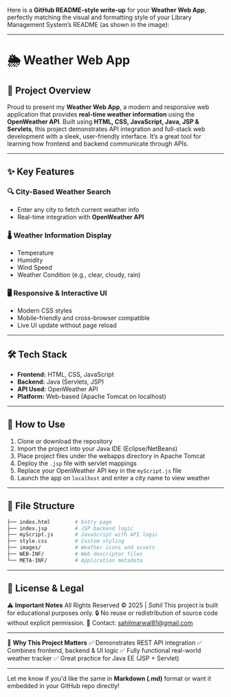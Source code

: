 Here is a **GitHub README-style write-up** for your **Weather Web App**, perfectly matching the visual and formatting style of your Library Management System’s README (as shown in the image):

---

# 🌦️ Weather Web App

## 🚀 Project Overview

Proud to present my **Weather Web App**, a modern and responsive web application that provides **real-time weather information** using the **OpenWeather API**. Built using **HTML, CSS, JavaScript, Java, JSP & Servlets**, this project demonstrates API integration and full-stack web development with a sleek, user-friendly interface. It’s a great tool for learning how frontend and backend communicate through APIs.

---

## ✨ Key Features

### 🔍 City-Based Weather Search

* Enter any city to fetch current weather info
* Real-time integration with **OpenWeather API**

### 🌡️ Weather Information Display

* Temperature
* Humidity
* Wind Speed
* Weather Condition (e.g., clear, cloudy, rain)

### 🖥️ Responsive & Interactive UI

* Modern CSS styles
* Mobile-friendly and cross-browser compatible
* Live UI update without page reload

---

## 🛠️ Tech Stack

* **Frontend:** HTML, CSS, JavaScript
* **Backend:** Java (Servlets, JSP)
* **API Used:** OpenWeather API
* **Platform:** Web-based (Apache Tomcat on localhost)

---

## 🧭 How to Use

1. Clone or download the repository
2. Import the project into your Java IDE (Eclipse/NetBeans)
3. Place project files under the webapps directory in Apache Tomcat
4. Deploy the `.jsp` file with servlet mappings
5. Replace your OpenWeather API key in the `myScript.js` file
6. Launch the app on `localhost` and enter a city name to view weather

---

## 📁 File Structure

```bash
├── index.html        # Entry page
├── index.jsp         # JSP backend logic
├── myScript.js       # JavaScript with API logic
├── style.css         # Custom styling
├── images/           # Weather icons and assets
├── WEB-INF/          # Web descriptor files
└── META-INF/         # Application metadata
```

---

## 📜 License & Legal

⚠️ **Important Notes**
All Rights Reserved © 2025 | *Sahil*
This project is built for educational purposes only.
🔒 No reuse or redistribution of source code without explicit permission.
📩 Contact: [sahilmarwal81@gmail.com](mailto:sahilmarwal81@gmail.com)

---

📌 **Why This Project Matters**
✅ Demonstrates REST API integration
✅ Combines frontend, backend & UI logic
✅ Fully functional real-world weather tracker
✅ Great practice for Java EE (JSP + Servlet)

---

Let me know if you'd like the same in **Markdown (.md)** format or want it embedded in your GitHub repo directly!
